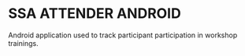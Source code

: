 # SSA ATTENDER ANDROID

Android application used to track participant participation in workshop trainings.